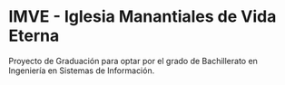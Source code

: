 # IMVE - Iglesia Manantiales de Vida Eterna
Proyecto de Graduación para optar por el grado de Bachillerato en Ingeniería en Sistemas de Información.
